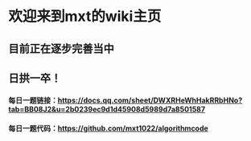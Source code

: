 # 欢迎来到mxt的wiki主页

## 目前正在逐步完善当中

## 日拱一卒！

#### 每日一题链接：https://docs.qq.com/sheet/DWXRHeWhHakRRbHNo?tab=BB08J2&u=2b0239ec9d1d45908d5989d7a8501587
#### 每日一题代码：https://github.com/mxt1022/algorithmcode
```
